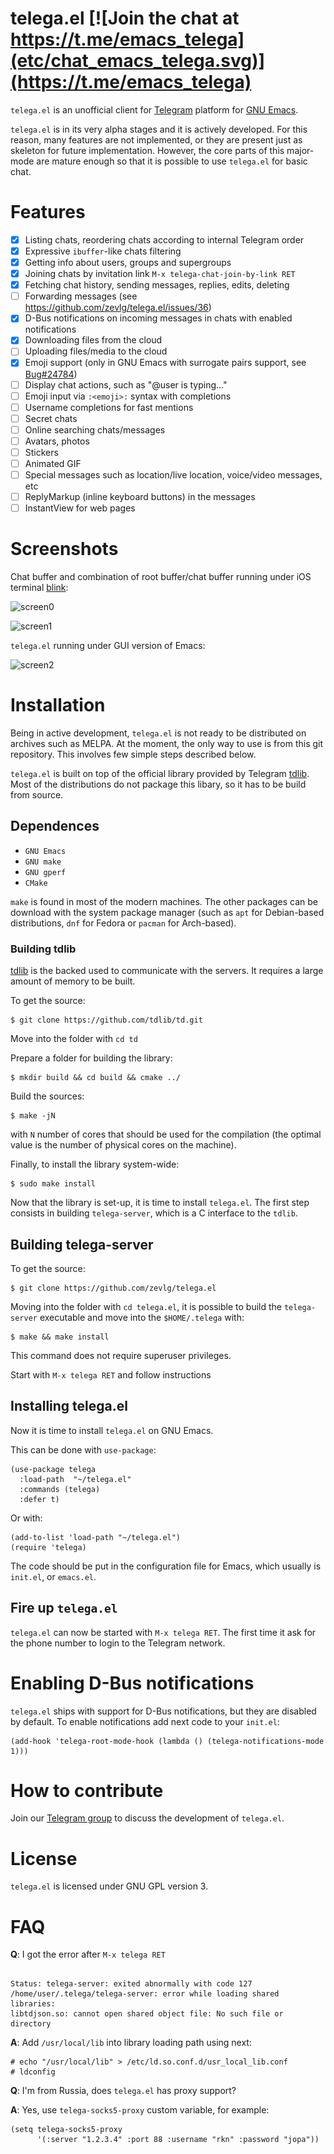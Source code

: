 # telega.el [![Join the chat at https://t.me/emacs_telega](etc/chat_emacs_telega.svg)](https://t.me/emacs_telega)

`telega.el` is an unofficial client for
[Telegram](https://telegram.org "Telegram") platform for [GNU
Emacs](https://gnu.org/emacs "GNU Emacs").

`telega.el` is in its very alpha stages and it is actively
developed. For this reason, many features are not implemented, or they
are present just as skeleton for future implementation. However, the
core parts of this major-mode are mature enough so that it is possible
to use `telega.el` for basic chat.

# Features

- [x] Listing chats, reordering chats according to internal Telegram
      order
- [x] Expressive `ibuffer`-like chats filtering
- [x] Getting info about users, groups and supergroups
- [x] Joining chats by invitation link `M-x telega-chat-join-by-link RET`
- [x] Fetching chat history, sending messages, replies, edits, deleting
- [ ] Forwarding messages (see https://github.com/zevlg/telega.el/issues/36)
- [x] D-Bus notifications on incoming messages in chats with enabled
      notifications
- [x] Downloading files from the cloud
- [ ] Uploading files/media to the cloud
- [x] Emoji support (only in GNU Emacs with surrogate pairs support,
      see [Bug#24784](https://debbugs.gnu.org/cgi/bugreport.cgi?bug=24784))
- [ ] Display chat actions, such as "@user is typing..."
- [ ] Emoji input via `:<emoji>:` syntax with completions
- [ ] Username completions for fast mentions
- [ ] Secret chats
- [ ] Online searching chats/messages
- [ ] Avatars, photos
- [ ] Stickers
- [ ] Animated GIF
- [ ] Special messages such as location/live location, voice/video
      messages, etc
- [ ] ReplyMarkup (inline keyboard buttons) in the messages
- [ ] InstantView for web pages 

# Screenshots

Chat buffer and combination of root buffer/chat buffer running under
iOS terminal [blink](https://github.com/blinksh/blink "blink"):

![screen0](https://zevlg.github.io/telega/screen0.png)

![screen1](https://zevlg.github.io/telega/screen1.png)

`telega.el` running under GUI version of Emacs:

![screen2](https://zevlg.github.io/telega/screen2.png)

# Installation

Being in active development, `telega.el` is not ready to be
distributed on archives such as MELPA. At the moment, the only way to
use is from this git repository. This involves few simple steps
described below.

`telega.el` is built on top of the official library provided by
Telegram [tdlib](https://core.telegram.org/tdlib "tdlib"). Most of the
distributions do not package this libary, so it has to be build from
source.

## Dependences

   * `GNU Emacs` 
   * `GNU make`
   * `GNU gperf`
   * `CMake`

`make` is found in most of the modern machines. The other packages can
be download with the system package manager (such as `apt` for
Debian-based distributions, `dnf` for Fedora or `pacman` for
Arch-based).

### Building tdlib

[tdlib](https://core.telegram.org/tdlib "tdlib") is the backed used to
communicate with the servers. It requires a large amount of memory to
be built.

To get the source:
```console
$ git clone https://github.com/tdlib/td.git
```

Move into the folder with `cd td`

Prepare a folder for building the library:
```console
$ mkdir build && cd build && cmake ../
```

Build the sources:
```console
$ make -jN
```

with `N` number of cores that should be used for the compilation (the optimal
value is the number of physical cores on the machine).

Finally, to install the library system-wide:
```console
$ sudo make install
```

Now that the library is set-up, it is time to install `telega.el`. The
first step consists in building `telega-server`, which is a C
interface to the `tdlib`.

## Building telega-server

To get the source:

```console
$ git clone https://github.com/zevlg/telega.el
```

Moving into the folder with `cd telega.el`, it is possible to build
the `telega-server` executable and move into the `$HOME/.telega` with:

```console
$ make && make install
```

This command does not require superuser privileges.

Start with `M-x telega RET` and follow instructions

## Installing telega.el

Now it is time to install `telega.el` on GNU Emacs. 

This can be done with `use-package`:

```elisp
(use-package telega
  :load-path  "~/telega.el"
  :commands (telega)
  :defer t)
```

Or with:
```elisp
(add-to-list 'load-path "~/telega.el")
(require 'telega)
```

The code should be put in the configuration file for Emacs, which
usually is `init.el`, or `emacs.el`.

## Fire up `telega.el`

`telega.el` can now be started with `M-x telega RET`. The first time
it ask for the phone number to login to the Telegram network.

# Enabling D-Bus notifications

`telega.el` ships with support for D-Bus notifications, but they are disabled by default.  To enable notifications add next code to your `init.el`:

```elisp
(add-hook 'telega-root-mode-hook (lambda () (telega-notifications-mode 1)))
```

# How to contribute

Join our [Telegram group](https://t.me/emacs_telega "Telegram group")
to discuss the development of `telega.el`.

# License

`telega.el` is licensed under GNU GPL version 3.

# FAQ

**Q**: I got the error after `M-x telega RET`

```console

Status: telega-server: exited abnormally with code 127
/home/user/.telega/telega-server: error while loading shared libraries:
libtdjson.so: cannot open shared object file: No such file or directory
```

**A**: Add `/usr/local/lib` into library loading path using next:

```console
# echo "/usr/local/lib" > /etc/ld.so.conf.d/usr_local_lib.conf
# ldconfig
```

**Q**: I'm from Russia, does `telega.el` has proxy support?

**A**: Yes, use `telega-socks5-proxy` custom variable, for example:

```elisp
(setq telega-socks5-proxy
      '(:server "1.2.3.4" :port 88 :username "rkn" :password "jopa"))
```
